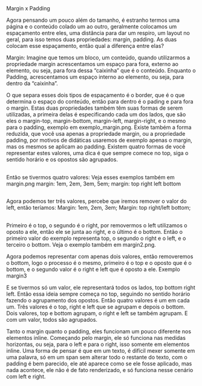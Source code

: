 ##

Margin x Padding

Agora pensando um pouco além do tamanho, é estranho termos uma página e o conteúdo colado um ao outro, geralmente colocamos um espaçamento entre eles, uma distância para dar um respiro, um layout no geral, para isso temos duas propriedades: margin, padding. As duas colocam esse espaçamento, então qual a diferença entre elas?

Margin: Imagine que temos um bloco, um conteúdo, quando utilizarmos a propriedade margin acrescentamos um espaço para fora, externo ao elemento, ou seja, para fora dessa “caixinha” que é o conteúdo.
Enquanto o Padding, acrescentamos um espaço interno ao elemento, ou seja, para dentro da “caixinha”.

O que separa esses dois tipos de espaçamento é o border, que é o que determina o espaço do conteúdo, então para dentro é o pading e para fora o margin.
Estas duas propriedades também têm suas formas de serem utilizadas, a primeira delas é especificando cada um dos lados, que são eles o margin-top, margin-bottom, margin-left, margin-right, e o mesmo para o padding, exemplo em  exemplo_margin.png. Existe também a forma reduzida, que você usa apenas a propriedade margin, ou a propriedade padding, por motivos de didáticas usaremos de exemplo apenas o margin, mas os mesmos se aplicam ao padding. Existem quatro formas de você representar estes valores, uma dica é que sempre comece no top, siga o sentido horário e os opostos são agrupados. 

##

Então se tivermos quatro valores: Veja esses exemplos também em margin.png
margin: 1em, 2em, 3em, 5em;
margin: top right left bottom

##

Agora podemos ter três valores, percebe que iremos remover o valor do left, então teríamos:
Margin: 1em, 2em, 3em;
Margin: top right/left bottom;

##

Primeiro é o top, o segundo é o right, por removermos o left utilizamos o oposto a ele, então ele se junta ao right, e o último é o bottom. Então o primeiro valor do exemplo representa top, o segundo o right e o left, e o terceiro o bottom. Veja o exemplo também em margin2.png.

Agora podemos representar com apenas dois valores, então removeremos o bottom, logo o processo é o mesmo, primeiro é o top e o oposto que é o bottom, e o segundo valor é o right e left que é oposto a ele. Exemplo margin3

E se tivermos só um valor, ele representará todos os lados, top bottom right left. Então essa ideia sempre começa no top, seguindo no sentido horário fazendo o agrupamento dos opostos. Então quatro valores é um em cada um. Três valores é o top, right e left que se agrupam e depois o bottom. Dois valores, top e bottom agrupam,  o right e left se também agrupam. E com um valor, todos são agrupados. 

Tanto o margin quanto o padding, eles funcionam um pouco diferente nos elementos inline. Começando pelo margin, ele só funciona nas medidas horizontas, ou seja, para o left e para o right, isso somente em elementos inline. Uma forma de pensar é que em um texto, é difícil mexer somente em uma palavra, só em um span sem alterar todo o restante do texto, com o padding é bem parecido, ele até aparece como se ele fosse aplicado, mas nada acontece, ele não é de fato renderizado, e só funciona nesse cenário com left e right.

##